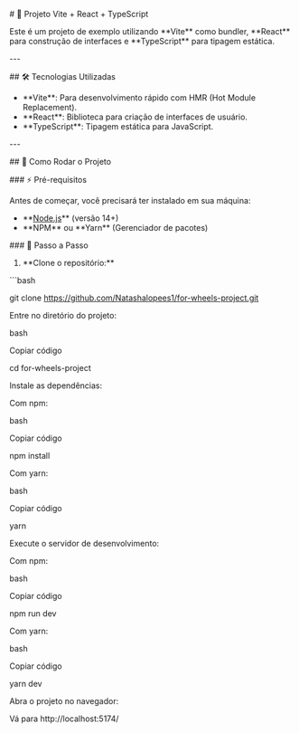 \# 📱 Projeto Vite + React + TypeScript

Este é um projeto de exemplo utilizando \*\*Vite\*\* como bundler, \*\*React\*\* para construção de interfaces e \*\*TypeScript\*\* para tipagem estática.

\---

\## 🛠️ Tecnologias Utilizadas

- \*\*Vite\*\*: Para desenvolvimento rápido com HMR (Hot Module Replacement).
- \*\*React\*\*: Biblioteca para criação de interfaces de usuário.
- \*\*TypeScript\*\*: Tipagem estática para JavaScript.

\---

\## 🚀 Como Rodar o Projeto

\### ⚡ Pré-requisitos

Antes de começar, você precisará ter instalado em sua máquina:

- \*\*[Node.js](https://nodejs.org/)\*\* (versão 14+)
- \*\*NPM\*\* ou \*\*Yarn\*\* (Gerenciador de pacotes)

\### 📝 Passo a Passo

1. \*\*Clone o repositório:\*\*

\```bash

git clone https://github.com/Natashalopees1/for-wheels-project.git 

Entre no diretório do projeto:

bash

Copiar código

cd for-wheels-project

Instale as dependências:

Com npm:

bash

Copiar código

npm install

Com yarn:

bash

Copiar código

yarn

Execute o servidor de desenvolvimento:

Com npm:

bash

Copiar código

npm run dev

Com yarn:

bash

Copiar código

yarn dev

Abra o projeto no navegador:

Vá para http://localhost:5174/
